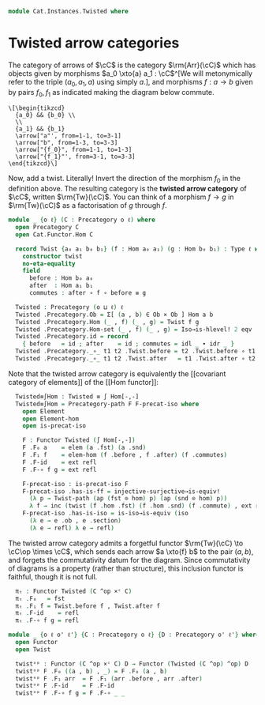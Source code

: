 <!--
```agda
open import Cat.Instances.Elements.Covariant
open import Cat.Functor.Equivalence.Path
open import Cat.Functor.Equivalence
open import Cat.Instances.Product
open import Cat.Prelude

import Cat.Functor.Hom
```
-->

```agda
module Cat.Instances.Twisted where
```

# Twisted arrow categories

The category of arrows of $\cC$ is the category $\rm{Arr}(\cC)$ which
has objects given by morphisms $a_0 \xto{a} a_1 : \cC$^[We will
metonymically refer to the triple $(a_0,a_1,a)$ using simply $a$.], and
morphisms $f : a \to b$ given by pairs $f_0, f_1$ as indicated making
the diagram below commute.

~~~{.quiver}
\[\begin{tikzcd}
  {a_0} && {b_0} \\
  \\
  {a_1} && {b_1}
  \arrow["a"', from=1-1, to=3-1]
  \arrow["b", from=1-3, to=3-3]
  \arrow["{f_0}", from=1-1, to=1-3]
  \arrow["{f_1}"', from=3-1, to=3-3]
\end{tikzcd}\]
~~~

Now, add a twist. Literally! Invert the direction of the morphism $f_0$
in the definition above. The resulting category is the **twisted arrow
category** of $\cC$, written $\rm{Tw}(\cC)$. You can think of a morphism
$f \to g$ in $\rm{Tw}(\cC)$ as a factorisation of $g$ through $f$.

```agda
module _ {o ℓ} (C : Precategory o ℓ) where
  open Precategory C
  open Cat.Functor.Hom C

  record Twist {a₀ a₁ b₀ b₁} (f : Hom a₀ a₁) (g : Hom b₀ b₁) : Type ℓ where
    constructor twist
    no-eta-equality
    field
      before : Hom b₀ a₀
      after  : Hom a₁ b₁
      commutes : after ∘ f ∘ before ≡ g
```

<!--
```agda
  open Twist

  Twist-path
    : ∀ {a₀ a₁ b₀ b₁} {f : Hom a₀ a₁} {g : Hom b₀ b₁} {h1 h2 : Twist f g}
    → Twist.before h1 ≡ Twist.before h2
    → Twist.after h1 ≡ Twist.after h2
    → h1 ≡ h2
  Twist-path {h1 = h1} {h2} p q i .Twist.before = p i
  Twist-path {h1 = h1} {h2} p q i .Twist.after = q i
  Twist-path {h1 = h1} {h2} p q i .Twist.commutes =
    is-prop→pathp (λ i → Hom-set _ _ (q i ∘ _ ∘ p i) _)
      (h1 .Twist.commutes) (h2 .Twist.commutes) i

  open Functor

  private unquoteDecl eqv = declare-record-iso eqv (quote Twist)
```
-->

```agda
  Twisted : Precategory (o ⊔ ℓ) ℓ
  Twisted .Precategory.Ob = Σ[ (a , b) ∈ Ob × Ob ] Hom a b
  Twisted .Precategory.Hom (_ , f) (_ , g) = Twist f g
  Twisted .Precategory.Hom-set (_ , f) (_ , g) = Iso→is-hlevel! 2 eqv
  Twisted .Precategory.id = record
    { before   = id ; after    = id ; commutes = idl _ ∙ idr _ }
  Twisted .Precategory._∘_ t1 t2 .Twist.before = t2 .Twist.before ∘ t1 .Twist.before
  Twisted .Precategory._∘_ t1 t2 .Twist.after   = t1 .Twist.after ∘ t2 .Twist.after
```

<!--
```agda
  Twisted .Precategory._∘_ {_ , f} {_ , g} {_ , h} t1 t2 .Twist.commutes =
    (t1.a ∘ t2.a) ∘ f ∘ t2.b ∘ t1.b ≡⟨ cat! C ⟩
    t1.a ∘ (t2.a ∘ f ∘ t2.b) ∘ t1.b ≡⟨ (λ i → t1.a ∘ t2.commutes i ∘ t1.b) ⟩
    t1.a ∘ g ∘ t1.b                 ≡⟨ t1.commutes ⟩
    h                               ∎
    where
      module t1 = Twist t1 renaming (after to a ; before to b)
      module t2 = Twist t2 renaming (after to a ; before to b)
  Twisted .Precategory.idr f = Twist-path (idl _) (idr _)
  Twisted .Precategory.idl f = Twist-path (idr _) (idl _)
  Twisted .Precategory.assoc f g h = Twist-path (sym (assoc _ _ _)) (assoc _ _ _)
```
-->

Note that the twisted arrow category is equivalently the
[[covariant category of elements]] of the [[Hom functor]]:

```agda
  Twisted≡∫Hom : Twisted ≡ ∫ Hom[-,-]
  Twisted≡∫Hom = Precategory-path F F-precat-iso where
    open Element
    open Element-hom
    open is-precat-iso

    F : Functor Twisted (∫ Hom[-,-])
    F .F₀ a    = elem (a .fst) (a .snd)
    F .F₁ f    = elem-hom (f .before , f .after) (f .commutes)
    F .F-id    = ext refl
    F .F-∘ f g = ext refl

    F-precat-iso : is-precat-iso F
    F-precat-iso .has-is-ff = injective-surjective→is-equiv!
      (λ p → Twist-path (ap (fst ⊙ hom) p) (ap (snd ⊙ hom) p))
      λ f → inc (twist (f .hom .fst) (f .hom .snd) (f .commute) , ext refl)
    F-precat-iso .has-is-iso = is-iso→is-equiv (iso
      (λ e → e .ob , e .section)
      (λ e → refl) λ e → refl)
```

The twisted arrow category admits a forgetful functor $\rm{Tw}(\cC)
\to \cC\op \times \cC$, which sends each arrow $a \xto{f} b$ to
the pair $(a, b)$, and forgets the commutativity datum for the diagram.
Since commutativity of diagrams is a property (rather than structure),
this inclusion functor is faithful, though it is not full.

```agda
  πₜ : Functor Twisted (C ^op ×ᶜ C)
  πₜ .F₀   = fst
  πₜ .F₁ f = Twist.before f , Twist.after f
  πₜ .F-id    = refl
  πₜ .F-∘ f g = refl

module _ {o ℓ o' ℓ'} {C : Precategory o ℓ} {D : Precategory o' ℓ'} where
  open Functor
  open Twist

  twistᵒᵖ : Functor (C ^op ×ᶜ C) D → Functor (Twisted (C ^op) ^op) D
  twistᵒᵖ F .F₀ ((a , b) , _) = F .F₀ (a , b)
  twistᵒᵖ F .F₁ arr  = F .F₁ (arr .before , arr .after)
  twistᵒᵖ F .F-id    = F .F-id
  twistᵒᵖ F .F-∘ f g = F .F-∘ _ _
```

